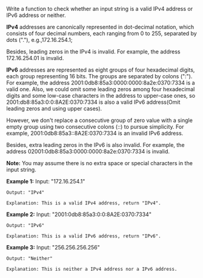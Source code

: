Write a function to check whether an input string is a valid IPv4 address or IPv6 address or neither.

**IPv4** addresses are canonically represented in dot-decimal notation, which consists of four decimal numbers, each ranging from 0 to 255, separated by dots ("."), e.g.,172.16.254.1;

Besides, leading zeros in the IPv4 is invalid. For example, the address 172.16.254.01 is invalid.

**IPv6** addresses are represented as eight groups of four hexadecimal digits, each group representing 16 bits. The groups are separated by colons (":"). For example, the address 2001:0db8:85a3:0000:0000:8a2e:0370:7334 is a valid one. Also, we could omit some leading zeros among four hexadecimal digits and some low-case characters in the address to upper-case ones, so 2001:db8:85a3:0:0:8A2E:0370:7334 is also a valid IPv6 address(Omit leading zeros and using upper cases).

However, we don't replace a consecutive group of zero value with a single empty group using two consecutive colons (::) to pursue simplicity. For example, 2001:0db8:85a3::8A2E:0370:7334 is an invalid IPv6 address.

Besides, extra leading zeros in the IPv6 is also invalid. For example, the address 02001:0db8:85a3:0000:0000:8a2e:0370:7334 is invalid.

**Note:** You may assume there is no extra space or special characters in the input string.

**Example 1:**
    Input: "172.16.254.1"

    Output: "IPv4"

    Explanation: This is a valid IPv4 address, return "IPv4".
**Example 2:**
    Input: "2001:0db8:85a3:0:0:8A2E:0370:7334"

    Output: "IPv6"

    Explanation: This is a valid IPv6 address, return "IPv6".
**Example 3:**
    Input: "256.256.256.256"

    Output: "Neither"

    Explanation: This is neither a IPv4 address nor a IPv6 address.